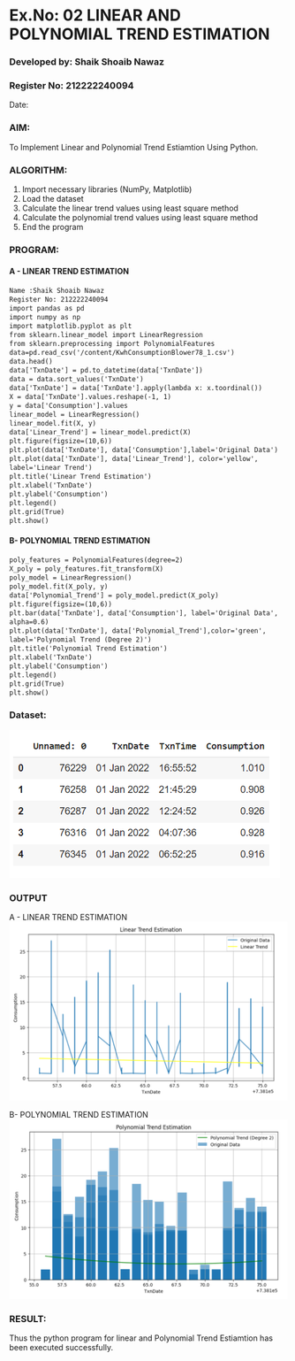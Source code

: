 # Ex.No: 02 LINEAR AND POLYNOMIAL TREND ESTIMATION
### Developed by: Shaik Shoaib Nawaz
### Register No: 212222240094
Date:
### AIM:
To Implement Linear and Polynomial Trend Estiamtion Using Python.

### ALGORITHM:
1. Import necessary libraries (NumPy, Matplotlib)
2. Load the dataset
3. Calculate the linear trend values using least square method
4. Calculate the polynomial trend values using least square method
5. End the program
### PROGRAM:
#### A - LINEAR TREND ESTIMATION
```
Name :Shaik Shoaib Nawaz
Register No: 212222240094
import pandas as pd
import numpy as np
import matplotlib.pyplot as plt
from sklearn.linear_model import LinearRegression
from sklearn.preprocessing import PolynomialFeatures
data=pd.read_csv('/content/KwhConsumptionBlower78_1.csv')
data.head()
data['TxnDate'] = pd.to_datetime(data['TxnDate'])
data = data.sort_values('TxnDate')
data['TxnDate'] = data['TxnDate'].apply(lambda x: x.toordinal())
X = data['TxnDate'].values.reshape(-1, 1)
y = data['Consumption'].values
linear_model = LinearRegression()
linear_model.fit(X, y)
data['Linear_Trend'] = linear_model.predict(X)
plt.figure(figsize=(10,6))
plt.plot(data['TxnDate'], data['Consumption'],label='Original Data')
plt.plot(data['TxnDate'], data['Linear_Trend'], color='yellow', label='Linear Trend')
plt.title('Linear Trend Estimation')
plt.xlabel('TxnDate')
plt.ylabel('Consumption')
plt.legend()
plt.grid(True)
plt.show()
```
#### B- POLYNOMIAL TREND ESTIMATION
```
poly_features = PolynomialFeatures(degree=2)
X_poly = poly_features.fit_transform(X)
poly_model = LinearRegression()
poly_model.fit(X_poly, y)
data['Polynomial_Trend'] = poly_model.predict(X_poly)
plt.figure(figsize=(10,6))
plt.bar(data['TxnDate'], data['Consumption'], label='Original Data', alpha=0.6)
plt.plot(data['TxnDate'], data['Polynomial_Trend'],color='green', label='Polynomial Trend (Degree 2)')
plt.title('Polynomial Trend Estimation')
plt.xlabel('TxnDate')
plt.ylabel('Consumption')
plt.legend()
plt.grid(True)
plt.show()
```
### Dataset:
![dataset](image1.png)
### OUTPUT
A - LINEAR TREND ESTIMATION
![linear](image2.png)

B- POLYNOMIAL TREND ESTIMATION
![polynomial](image3.png)

### RESULT:
Thus the python program for linear and Polynomial Trend Estiamtion has been executed successfully.
